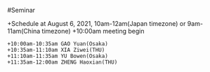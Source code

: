 #Seminar 

+Schedule at August 6, 2021, 10am-12am(Japan timezone) or 9am-11am(China timezone)
    +10:00am meeting begin
    
    +10:00am-10:35am GAO Yuan(Osaka)
    +10:35am-11:10am XIA Ziwei(THU)
    +11:10am-11:35am YU Bowen(Osaka)
    +11:35am-12:00am ZHENG Haoxian(THU)





